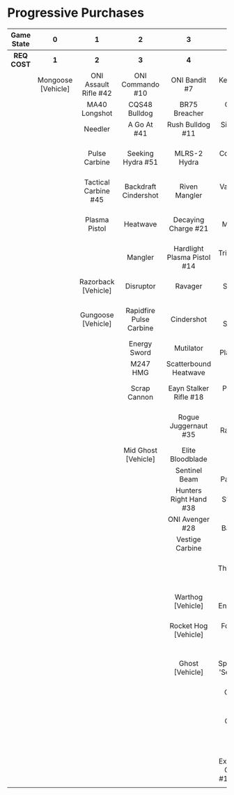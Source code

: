 # Progressive Purchases

| **Game State** |       **0**        |         **1**         |          **2**          |            **3**            |                **4**                 |            **5**             |              **6**              |                            |                              |
| :------------: | :----------------: | :-------------------: | :---------------------: | :-------------------------: | :----------------------------------: | :--------------------------: | :-----------------------------: | :------------------------: | :--------------------------: |
|  **REQ COST**  |       **1**        |         **2**         |          **3**          |            **4**            |                **5**                 |            **6**             |              **7**              |           **8**            |            **9**             |
|                | Mongoose [Vehicle] | ONI Assault Rifle #42 |    ONI Commando #10     |        ONI Bandit #7        |           Key Of Speed #2            |       Striker Sidekick       |        Scions Vision #8         |  Exterminating Frenzy #40  |     Banish Of Balaho #43     |
|                |                    |     MA40 Longshot     |      CQS48 Bulldog      |        BR75 Breacher        |         ONI Battle Rifle #6          |       Impact Commando        |         Headhunter #48          |     Volcanic Oasis #49     |      Scorpion Tail #47       |
|                |                    |        Needler        |       A Go At #41       |      Rush Bulldog #11       |           Siege Bandit #52           |        Pursuit Hydra         |       The Final Token #25       |        Valkyrie #13        |        Gamma Shot #50        |
|                |                    |     Pulse Carbine     |    Seeking Hydra #51    |        MLRS-2 Hydra         |         Convergence Bulldog          |   Cure Of The Haunted #53    |       Rage Of Iratus #20        |      Rushdown Hammer       |                              |
|                |                    | Tactical Carbine #45  |  Backdraft Cindershot   |        Riven Mangler        |          Valor Of Dinh #12           |       Rain Of War #39        |       Stalker Rifle Ultra       |                            |      Scorpion [Vehicle]      |
|                |                    |     Plasma Pistol     |        Heatwave         |     Decaying Charge #21     |              M41 SPNKr               |         M41 Tracker          |        Doom Of Reach #30        |      Wraith [Vehicle]      | Banishing Wasp #17 [Vehicle] |
|                |                    |                       |         Mangler         | Hardlight Plasma Pistol #14 |          Tripple Threat #23          |        Fuel Rod SPNKr        |     Sentry Of Writh Kul #34     | Phantom Wasp #16 [Vehicle] |     Dragon #19 [Vehicle]     |
|                |                    |  Razorback [Vehicle]  |        Disruptor        |           Ravager           |             Shock Rifle              |     Spartan Sandwich #32     |        Diminsher of Hope        |                            |                              |
|                |                    |  Gungoose [Vehicle]   | Rapidfire Pulse Carbine |         Cindershot          |         Purging Shock Rifle          |       S7 Sniper Rifle        |  Overloaded Pulse Carbine #15   |                            |                              |
|                |                    |                       |      Energy Sword       |          Mutilator          |        Unbound Plasma Pistol         |     Light Of Doisac #46      |                                 |                            |                              |
|                |                    |                       |        M247 HMG         |    Scatterbound Heatwave    |           Pinpoint Needler           |      S7 Flexfire Sniper      |         Wasp [Vehicle]          |                            |                              |
|                |                    |                       |      Scrap Cannon       |   Eayn Stalker Rifle #18    |            Pulse Wave #16            |     Arcane Sentinel Beam     |        Banshee [Vehicle]        |                            |                              |
|                |                    |                       |                         |    Rogue Juggernaut #35     |          Zealot Ravager #19          |     Phantom Assassin #26     | Fusion Rocket Hog #14 [Vehicle] |                            |                              |
|                |                    |                       |   Mid Ghost [Vehicle]   |      Elite Bloodblade       |           Ravager Rebound            |        Gravity Hammer        |                                 |                            |                              |
|                |                    |                       |                         |        Sentinel Beam        |         Blinding Payload #22         |      Calcine Disruptor       |                                 |                            |                              |
|                |                    |                       |                         |   Hunters Right Hand #38    |            Stalker Rifle             |       Scout Skewer #27       |                                 |                            |                              |
|                |                    |                       |                         |       ONI Avenger #28       |         Spire Of Barroth #17         |       Volatile Skewer        |                                 |                            |                              |
|                |                    |                       |                         |       Vestige Carbine       |                Skewer                |          Demon #36           |                                 |                            |                              |
|                |                    |                       |                         |                             |           Thunderstorm #44           |  Guardian Of Sanghelios #33  |                                 |                            |                              |
|                |                    |                       |                         |      Warthog [Vehicle]      |         Duelist Energy Sword         |                              |                                 |                            |                              |
|                |                    |                       |                         |    Rocket Hog [Vehicle]     |            Focus Beam #24            |  Mid Banshee #11 [Vehicle]   |                                 |                            |                              |
|                |                    |                       |                         |       Ghost [Vehicle]       |      Spike Of Thav 'Sebarim #37      | Plasma Warthog #15 [Vehicle] |                                 |                            |                              |
|                |                    |                       |                         |                             |            ONI Turret #29            |                              |                                 |                            |                              |
|                |                    |                       |                         |                             |           The Champion #31           |                              |                                 |                            |                              |
|                |                    |                       |                         |                             |            Plasma Cannon             |                              |                                 |                            |                              |
|                |                    |                       |                         |                             | Extermination Gungoose #13 [Vehicle] |                              |                                 |                            |                              |
|                |                    |                       |                         |                             |                                      |                              |                                 |                            |                              |
